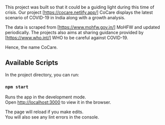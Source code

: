 

This project was built so that it could be a guiding light during this time of crisis. Our project [https://cocare.netlify.app/] CoCare displays the latest scenario of COVID-19 in India along with a growth analysis.


The data is scraped from [https://www.mohfw.gov.in/] MoHFW and updated periodically. The projects also aims at sharing guidance  provided by [https://www.who.int/] WHO to be careful against COVID-19.

Hence, the name CoCare.

## Available Scripts

In the project directory, you can run:

### `npm start`

Runs the app in the development mode.<br />
Open [http://localhost:3000](http://localhost:3000) to view it in the browser.

The page will reload if you make edits.<br />
You will also see any lint errors in the console.

